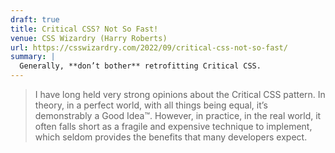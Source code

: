 ```yaml
---
draft: true
title: Critical CSS? Not So Fast!
venue: CSS Wizardry (Harry Roberts)
url: https://csswizardry.com/2022/09/critical-css-not-so-fast/
summary: |
  Generally, **don’t bother** retrofitting Critical CSS.
---
```


> I have long held very strong opinions about the Critical CSS pattern.
> In theory, in a perfect world, with all things being equal,
> it’s demonstrably a Good Idea™.
> However, in practice, in the real world,
> it often falls short
> as a fragile and expensive technique to implement,
> which seldom provides the benefits that many developers expect.
